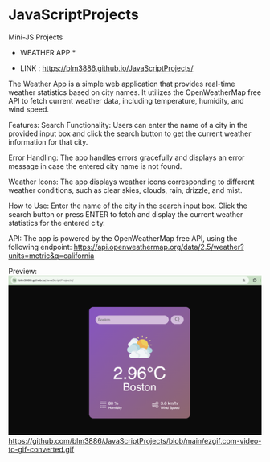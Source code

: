 # JavaScriptProjects
Mini-JS Projects

* WEATHER APP *

* LINK : https://blm3886.github.io/JavaScriptProjects/

The Weather App is a simple web application that provides real-time weather statistics based on city names. It utilizes the OpenWeatherMap free API to fetch current weather data, including temperature, humidity, and wind speed.

Features:
Search Functionality: Users can enter the name of a city in the provided input box and click the search button to get the current weather information for that city.

Error Handling: The app handles errors gracefully and displays an error message in case the entered city name is not found.

Weather Icons: The app displays weather icons corresponding to different weather conditions, such as clear skies, clouds, rain, drizzle, and mist.

How to Use:
Enter the name of the city in the search input box.
Click the search button or press ENTER to fetch and display the current weather statistics for the entered city.

API:
The app is powered by the OpenWeatherMap free API, using the following endpoint:
https://api.openweathermap.org/data/2.5/weather?units=metric&q=california

Preview:
![](https://github.com/blm3886/JavaScriptProjects/blob/main/Screen%20Shot%202023-12-23%20at%2010.30.27%20PM.png)
https://github.com/blm3886/JavaScriptProjects/blob/main/ezgif.com-video-to-gif-converted.gif

